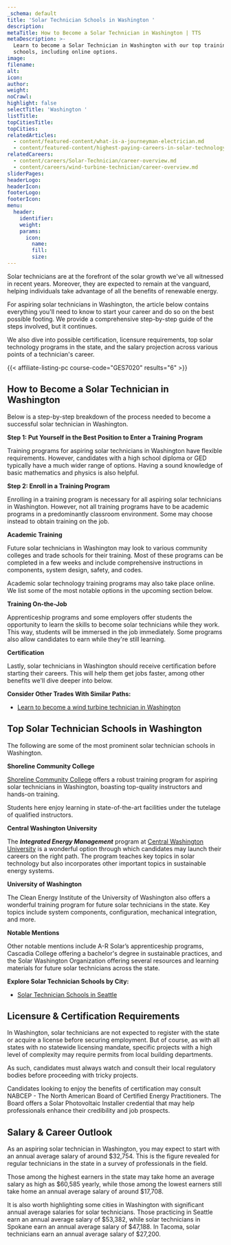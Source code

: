 ```yaml
---
_schema: default
title: 'Solar Technician Schools in Washington '
description:
metaTitle: How to Become a Solar Technician in Washington | TTS
metaDescription: >-
  Learn to become a Solar Technician in Washington with our top training
  schools, including online options. 
image:
filename:
alt:
icon:
author:
weight:
noCrawl:
highlight: false
selectTitle: 'Washington '
listTitle:
topCitiesTitle:
topCities:
relatedArticles:
  - content/featured-content/what-is-a-journeyman-electrician.md
  - content/featured-content/highest-paying-careers-in-solar-technology.md
relatedCareers:
  - content/careers/Solar-Technician/career-overview.md
  - content/careers/wind-turbine-technician/career-overview.md
sliderPages:
headerLogo:
headerIcon:
footerLogo:
footerIcon:
menu:
  header:
    identifier:
    weight:
    params:
      icon:
        name:
        fill:
        size:
---
```

Solar technicians are at the forefront of the solar growth we've all witnessed in recent years. Moreover, they are expected to remain at the vanguard, helping individuals take advantage of all the benefits of renewable energy.

For aspiring solar technicians in Washington, the article below contains everything you'll need to know to start your career and do so on the best possible footing. We provide a comprehensive step-by-step guide of the steps involved, but it continues.

We also dive into possible certification, licensure requirements, top solar technology programs in the state, and the salary projection across various points of a technician's career.

{{< affiliate-listing-pc course-code="GES7020" results="6" >}}

## **How to Become a Solar Technician in Washington**

Below is a step-by-step breakdown of the process needed to become a successful solar technician in Washington.

**Step 1: Put Yourself in the Best Position to Enter a Training Program**

Training programs for aspiring solar technicians in Washington have flexible requirements. However, candidates with a high school diploma or GED typically have a much wider range of options. Having a sound knowledge of basic mathematics and physics is also helpful.

**Step 2: Enroll in a Training Program**

Enrolling in a training program is necessary for all aspiring solar technicians in Washington. However, not all training programs have to be academic programs in a predominantly classroom environment. Some may choose instead to obtain training on the job.

**Academic Training**

Future solar technicians in Washington may look to various community colleges and trade schools for their training. Most of these programs can be completed in a few weeks and include comprehensive instructions in components, system design, safety, and codes.

Academic solar technology training programs may also take place online. We list some of the most notable options in the upcoming section below.

**Training On-the-Job**

Apprenticeship programs and some employers offer students the opportunity to learn the skills to become solar technicians while they work. This way, students will be immersed in the job immediately. Some programs also allow candidates to earn while they're still learning.

**Certification**

Lastly, solar technicians in Washington should receive certification before starting their careers. This will help them get jobs faster, among other benefits we'll dive deeper into below.

**Consider Other Trades With Similar Paths:**

* [Learn to become a wind turbine technician in Washington](https://toptradeschools.com/near-you/wind-turbine-technician/washington/)

## **Top Solar Technician Schools in Washington**

The following are some of the most prominent solar technician schools in Washington.

**Shoreline Community College**

[Shoreline Community College](https://www.shoreline.edu/) offers a robust training program for aspiring solar technicians in Washington, boasting top-quality instructors and hands-on training.

Students here enjoy learning in state-of-the-art facilities under the tutelage of qualified instructors.

**Central Washington University**

The ***Integrated Energy Management*** program at [Central Washington University](https://www.cwu.edu/academics/integrated-energy-management/) is a wonderful option through which candidates may launch their careers on the right path. The program teaches key topics in solar technology but also incorporates other important topics in sustainable energy systems.

**University of Washington**

The Clean Energy Institute of the University of Washington also offers a wonderful training program for future solar technicians in the state. Key topics include system components, configuration, mechanical integration, and more.

**Notable Mentions**

Other notable mentions include A-R Solar’s apprenticeship programs, Cascadia College offering a bachelor's degree in sustainable practices, and the Solar Washington Organization offering several resources and learning materials for future solar technicians across the state.

**Explore Solar Technician Schools by City:**

* [Solar Technician Schools in Seattle](https://toptradeschools.com/near-you/solar-technician/washington/seattle/)

## **Licensure & Certification Requirements**

In Washington, solar technicians are not expected to register with the state or acquire a license before securing employment. But of course, as with all states with no statewide licensing mandate, specific projects with a high level of complexity may require permits from local building departments.

As such, candidates must always watch and consult their local regulatory bodies before proceeding with tricky projects.

Candidates looking to enjoy the benefits of certification may consult NABCEP - The North American Board of Certified Energy Practitioners. The Board offers a Solar Photovoltaic Installer credential that may help professionals enhance their credibility and job prospects.

## **Salary & Career Outlook**

As an aspiring solar technician in Washington, you may expect to start with an annual average salary of around $32,754. This is the figure revealed for regular technicians in the state in a survey of professionals in the field.

Those among the highest earners in the state may take home an average salary as high as $60,585 yearly, while those among the lowest earners still take home an annual average salary of around $17,708.

It is also worth highlighting some cities in Washington with significant annual average salaries for solar technicians. Those practicing in Seattle earn an annual average salary of $53,382, while solar technicians in Spokane earn an annual average salary of $47,188. In Tacoma, solar technicians earn an annual average salary of $27,200.